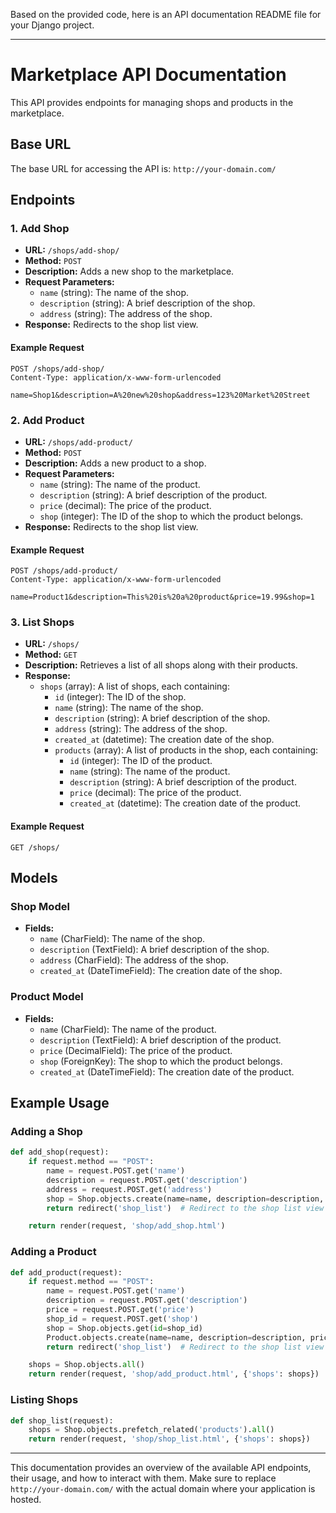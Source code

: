 Based on the provided code, here is an API documentation README file for your Django project.

---

# Marketplace API Documentation

This API provides endpoints for managing shops and products in the marketplace.

## Base URL
The base URL for accessing the API is: `http://your-domain.com/`

## Endpoints

### 1. Add Shop

- **URL:** `/shops/add-shop/`
- **Method:** `POST`
- **Description:** Adds a new shop to the marketplace.
- **Request Parameters:**
  - `name` (string): The name of the shop.
  - `description` (string): A brief description of the shop.
  - `address` (string): The address of the shop.
- **Response:** Redirects to the shop list view.

#### Example Request
```http
POST /shops/add-shop/
Content-Type: application/x-www-form-urlencoded

name=Shop1&description=A%20new%20shop&address=123%20Market%20Street
```

### 2. Add Product

- **URL:** `/shops/add-product/`
- **Method:** `POST`
- **Description:** Adds a new product to a shop.
- **Request Parameters:**
  - `name` (string): The name of the product.
  - `description` (string): A brief description of the product.
  - `price` (decimal): The price of the product.
  - `shop` (integer): The ID of the shop to which the product belongs.
- **Response:** Redirects to the shop list view.

#### Example Request
```http
POST /shops/add-product/
Content-Type: application/x-www-form-urlencoded

name=Product1&description=This%20is%20a%20product&price=19.99&shop=1
```

### 3. List Shops

- **URL:** `/shops/`
- **Method:** `GET`
- **Description:** Retrieves a list of all shops along with their products.
- **Response:**
  - `shops` (array): A list of shops, each containing:
    - `id` (integer): The ID of the shop.
    - `name` (string): The name of the shop.
    - `description` (string): A brief description of the shop.
    - `address` (string): The address of the shop.
    - `created_at` (datetime): The creation date of the shop.
    - `products` (array): A list of products in the shop, each containing:
      - `id` (integer): The ID of the product.
      - `name` (string): The name of the product.
      - `description` (string): A brief description of the product.
      - `price` (decimal): The price of the product.
      - `created_at` (datetime): The creation date of the product.

#### Example Request
```http
GET /shops/
```

## Models

### Shop Model

- **Fields:**
  - `name` (CharField): The name of the shop.
  - `description` (TextField): A brief description of the shop.
  - `address` (CharField): The address of the shop.
  - `created_at` (DateTimeField): The creation date of the shop.

### Product Model

- **Fields:**
  - `name` (CharField): The name of the product.
  - `description` (TextField): A brief description of the product.
  - `price` (DecimalField): The price of the product.
  - `shop` (ForeignKey): The shop to which the product belongs.
  - `created_at` (DateTimeField): The creation date of the product.

## Example Usage

### Adding a Shop

```python
def add_shop(request):
    if request.method == "POST":
        name = request.POST.get('name')
        description = request.POST.get('description')
        address = request.POST.get('address')
        shop = Shop.objects.create(name=name, description=description, address=address)
        return redirect('shop_list')  # Redirect to the shop list view

    return render(request, 'shop/add_shop.html')
```

### Adding a Product

```python
def add_product(request):
    if request.method == "POST":
        name = request.POST.get('name')
        description = request.POST.get('description')
        price = request.POST.get('price')
        shop_id = request.POST.get('shop')
        shop = Shop.objects.get(id=shop_id)
        Product.objects.create(name=name, description=description, price=price, shop=shop)
        return redirect('shop_list')  # Redirect to the shop list view

    shops = Shop.objects.all()
    return render(request, 'shop/add_product.html', {'shops': shops})
```

### Listing Shops

```python
def shop_list(request):
    shops = Shop.objects.prefetch_related('products').all()
    return render(request, 'shop/shop_list.html', {'shops': shops})
```

---

This documentation provides an overview of the available API endpoints, their usage, and how to interact with them. Make sure to replace `http://your-domain.com/` with the actual domain where your application is hosted.
